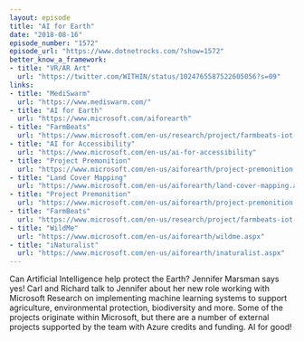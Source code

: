 ```yaml
---
layout: episode
title: "AI for Earth"
date: "2018-08-16"
episode_number: "1572"
episode_url: "https://www.dotnetrocks.com/?show=1572"
better_know_a_framework:
- title: "VR/AR Art"
  url: "https://twitter.com/WITHIN/status/1024765587522605056?s=09"
links:
- title: "MediSwarm"
  url: "https://www.mediswarm.com/"
- title: "AI for Earth"
  url: "https://www.microsoft.com/aiforearth"
- title: "FarmBeats"
  url: "https://www.microsoft.com/en-us/research/project/farmbeats-iot-agriculture/"
- title: "AI for Accessibility"
  url: "https://www.microsoft.com/en-us/ai-for-accessibility"
- title: "Project Premonition"
  url: "https://www.microsoft.com/en-us/aiforearth/project-premonition.aspx"
- title: "Land Cover Mapping"
  url: "https://www.microsoft.com/en-us/aiforearth/land-cover-mapping.aspx"
- title: "Project Premonition"
  url: "https://www.microsoft.com/en-us/aiforearth/project-premonition.aspx"
- title: "FarmBeats"
  url: "https://www.microsoft.com/en-us/research/project/farmbeats-iot-agriculture/"
- title: "WildMe"
  url: "https://www.microsoft.com/en-us/aiforearth/wildme.aspx"
- title: "iNaturalist"
  url: "https://www.microsoft.com/en-us/aiforearth/inaturalist.aspx"
---
```


Can Artificial Intelligence help protect the Earth? Jennifer Marsman says yes! Carl and Richard talk to Jennifer about her new role working with Microsoft Research on implementing machine learning systems to support agriculture, environmental protection, biodiversity and more. Some of the projects originate within Microsoft, but there are a number of external projects supported by the team with Azure credits and funding. AI for good!
